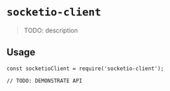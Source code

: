# `socketio-client`

> TODO: description

## Usage

```
const socketioClient = require('socketio-client');

// TODO: DEMONSTRATE API
```
